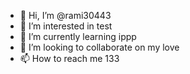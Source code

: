 - 👋 Hi, I’m @rami30443
- 👀 I’m interested in test
- 🌱 I’m currently learning ippp
- 💞️ I’m looking to collaborate on my love
- 📫 How to reach me 133

<!---
rami30443/rami30443 is a ✨ special ✨ repository because its `README.md` (this file) appears on your GitHub profile.
You can click the Preview link to take a look at your changes.
--->

